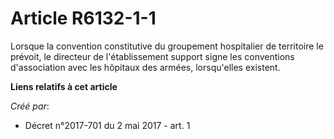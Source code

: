 # Article R6132-1-1

Lorsque la convention constitutive du groupement hospitalier de territoire le prévoit, le directeur de l'établissement
support signe les conventions d'association avec les hôpitaux des armées, lorsqu'elles existent.

**Liens relatifs à cet article**

_Créé par_:

  - Décret n°2017-701 du 2 mai 2017 - art. 1
